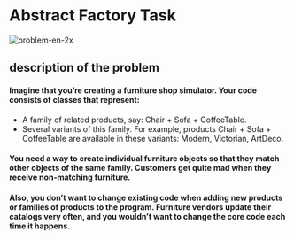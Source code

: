 # Abstract Factory Task

![problem-en-2x](https://github.com/eagledev-am/Design-Pattern/assets/84116267/e04a0119-6a4c-45aa-a7b0-073ff6b954eb)

## description of the problem 
#### Imagine that you’re creating a furniture shop simulator. Your code consists of classes that represent:

- A family of related products, say: Chair + Sofa + CoffeeTable.
- Several variants of this family. For example, products Chair + Sofa + CoffeeTable are available in these variants: Modern, Victorian, ArtDeco.

#### You need a way to create individual furniture objects so that they match other objects of the same family. Customers get quite mad when they receive non-matching furniture.
#### Also, you don’t want to change existing code when adding new products or families of products to the program. Furniture vendors update their catalogs very often, and you wouldn’t want to change the core code each time it happens.
